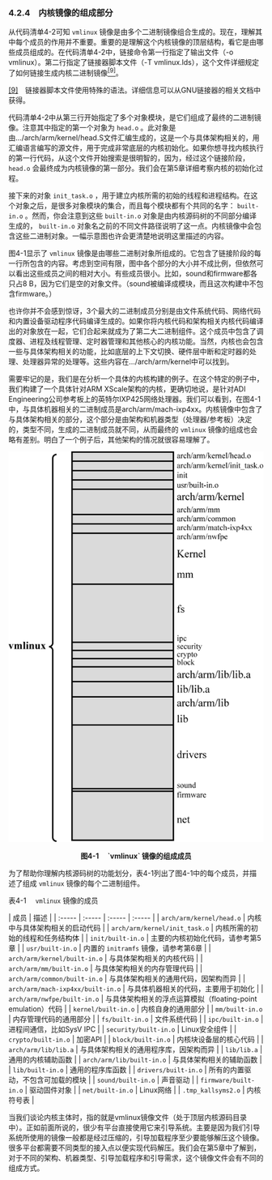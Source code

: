 ### 4.2.4　内核镜像的组成部分

从代码清单4-2可知 `vmlinux` 镜像是由多个二进制镜像组合生成的。现在，理解其中每个成员的作用并不重要。重要的是理解这个内核镜像的顶层结构，看它是由哪些成员组成的。在代码清单4-2中，链接命令第一行指定了输出文件（-o vmlinux）。第二行指定了链接器脚本文件（-T vmlinux.lds），这个文件详细规定了如何链接生成内核二进制镜像<a class="my_markdown" href="['#anchor049']"><sup class="my_markdown">[9]</sup></a>。

<a class="my_markdown" href="['#ac049']">[9]</a>　链接器脚本文件使用特殊的语法。详细信息可以从GNU链接器的相关文档中获得。

代码清单4-2中从第三行开始指定了多个对象模块，是它们组成了最终的二进制镜像。注意其中指定的第一个对象为 `head.o` 。此对象是由.../arch/arm/kernel/head.S文件汇编生成的，这是一个与具体架构相关的，用汇编语言编写的源文件，用于完成非常底层的内核初始化。如果你想寻找内核执行的第一行代码，从这个文件开始搜索是很明智的，因为，经过这个链接阶段， `head.o` 会最终成为内核镜像的第一部分。我们会在第5章详细考察内核的初始化过程。

接下来的对象 `init_task.o` ，用于建立内核所需的初始的线程和进程结构。在这个对象之后，是很多对象模块的集合，而且每个模块都有个共同的名字： `built-in.o` 。然而，你会注意到这些 `built-in.o` 对象是由内核源码树的不同部分编译生成的， `built-in.o` 对象名之前的不同文件路径说明了这一点。内核镜像中会包含这些二进制对象。一幅示意图也许会更清楚地说明这里描述的内容。

图4-1显示了 `vmlinux` 镜像是由哪些二进制对象所组成的。它包含了链接阶段的每一行所包含的内容。考虑到空间有限，图中各个部分的大小并不成比例，但依然可以看出这些成员之间的相对大小。有些成员很小。比如，sound和firmware都各只占8 B，因为它们是空的对象文件。（sound被编译成模块，而且这次构建中不包含firmware。）

也许你并不会感到惊讶，3个最大的二进制成员分别是由文件系统代码、网络代码和内置设备驱动程序代码编译生成的。如果你将内核代码和架构相关内核代码编译出的对象放在一起，它们合起来就成为了第二大二进制组件。这个成员中包含了调度器、进程及线程管理、定时器管理和其他核心的内核功能。当然，内核也会包含一些与具体架构相关的功能，比如底层的上下文切换、硬件层中断和定时器的处理、处理器异常的处理等。这些内容在.../arch/arm/kernel中可以找到。

需要牢记的是，我们是在分析一个具体的内核构建的例子。在这个特定的例子中，我们构建了一个具体针对ARM XScale架构的内核，更确切地说，是针对ADI Engineering公司参考板上的英特尔IXP425网络处理器。我们可以看到，在图4-1中，与具体机器相关的二进制成员是arch/arm/mach-ixp4xx。内核镜像中包含了与具体架构相关的部分，这个部分是由架构和机器类型（处理器/参考板）决定的，类型不同，生成的二进制成员就不同，从而最终的 `vmlinux` 镜像的组成也会略有差别。明白了一个例子后，其他架构的情况就很容易理解了。

![31.png](../images/31.png)
<center class="my_markdown"><b class="my_markdown">图4-1　 `vmlinux` 镜像的组成成员</b></center>

为了帮助你理解内核源码树的功能划分，表4-1列出了图4-1中的每个成员，并描述了组成 `vmlinux` 镜像的每个二进制组件。

表4-1　 `vmlinux` 镜像的成员

| 成员 | 描述 |
| :-----  | :-----  | :-----  | :-----  |
| `arch/arm/kernel/head.o` | 内核中与具体架构相关的启动代码 |
| `arch/arm/kernel/init_task.o` | 内核所需的初始的线程和任务结构体 |
| `init/built-in.o` | 主要的内核初始化代码，请参考第5章 |
| `usr/built-in.o` | 内置的 `initramfs` 镜像，请参考第6章 |
| `arch/arm/kernel/built-in.o` | 与具体架构相关的内核代码 |
| `arch/arm/mm/built-in.o` | 与具体架构相关的内存管理代码 |
| `arch/arm/common/built-in.o` | 与具体架构相关的通用代码，因架构而异 |
| `arch/arm/mach-ixp4xx/built-in.o` | 与具体机器相关的代码，主要用于初始化 |
| `arch/arm/nwfpe/built-in.o` | 与具体架构相关的浮点运算模拟（floating-point emulation）代码 |
| `kernel/built-in.o` | 内核自身的通用部分 |
| `mm/built-in.o` | 内存管理代码的通用部分 |
| `fs/built-in.o` | 文件系统代码 |
| `ipc/built-in.o` | 进程间通信，比如SysV IPC |
| `security/built-in.o` | Linux安全组件 |
| `crypto/built-in.o` | 加密API |
| `block/built-in.o` | 内核块设备层的核心代码 |
| `arch/arm/lib/lib.a` | 与具体架构相关的通用程序库，因架构而异 |
| `lib/lib.a` | 通用的内核辅助函数 |
| `arch/arm/lib/built-in.o` | 与具体架构相关的辅助函数 |
| `lib/built-in.o` | 通用的程序库函数 |
| `drivers/built-in.o` | 所有的内置驱动，不包含可加载的模块 |
| `sound/built-in.o` | 声音驱动 |
| `firmware/built-in.o` | 驱动固件对象 |
| `net/built-in.o` | Linux网络 |
| `.tmp_kallsyms2.o` | 内核符号表 |

当我们谈论内核主体时，指的就是vmlinux镜像文件（处于顶层内核源码目录中）。正如前面所说的，很少有平台直接使用它来引导系统。主要是因为我们引导系统所使用的镜像一般都是经过压缩的，引导加载程序至少要能够解压这个镜像。很多平台都需要不同类型的接入点以便实现代码解压。我们会在第5章中了解到，对于不同的架构、机器类型、引导加载程序和引导需求，这个镜像文件会有不同的组成方式。

